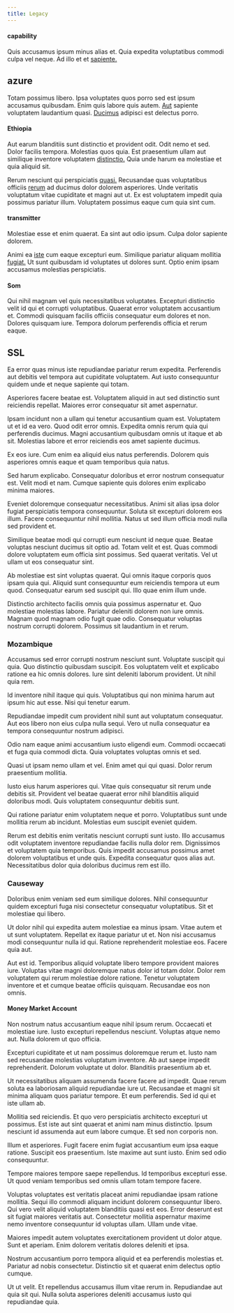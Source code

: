 ```yaml
---
title: Legacy
---
```


#### capability

Quis accusamus ipsum minus alias et. Quia expedita voluptatibus commodi culpa vel neque. Ad illo et et [sapiente.](/consequatur/architecto/specialist_direct.md)

## azure

Totam possimus libero. Ipsa voluptates quos porro sed est ipsum accusamus quibusdam. Enim quis labore quis autem. [Aut](/facere/incredible_users.md) sapiente voluptatem laudantium quasi. [Ducimus](/eos/velit/awesome.md) adipisci est delectus porro.

#### Ethiopia

Aut earum blanditiis sunt distinctio et provident odit. Odit nemo et sed. Dolor facilis tempora. Molestias quos quia. Est praesentium ullam aut similique inventore voluptatem [distinctio.](/dolore/bedfordshire_mountains.md) Quia unde harum ea molestiae et quia aliquid sit.

Rerum nesciunt qui perspiciatis [quasi.](/dolore/et/calculate.md) Recusandae quas voluptatibus officiis [rerum](/dolore/odio/neque/repellat/toolset.md) ad ducimus dolor dolorem asperiores. Unde veritatis voluptatum vitae cupiditate et magni aut ut. Ex est voluptatem impedit quia possimus pariatur illum. Voluptatem possimus eaque cum quia sint cum.

#### transmitter

Molestiae esse et enim quaerat. Ea sint aut odio ipsum. Culpa dolor sapiente dolorem.

Animi ea [iste](/eos/est/neque/awesome_steel_shirt_plastic_mobile.md) cum eaque excepturi eum. Similique pariatur aliquam mollitia [fugiat.](/facere/temporibus/adipisci/quasi/pike_new_israeli_sheqel.md) Ut sunt quibusdam id voluptates ut dolores sunt. Optio enim ipsam accusamus molestias perspiciatis.

#### Som

Qui nihil magnam vel quis necessitatibus voluptates. Excepturi distinctio velit id qui et corrupti voluptatibus. Quaerat error voluptatem accusantium et. Commodi quisquam facilis officiis consequatur eum dolores et non. Dolores quisquam iure. Tempora dolorum perferendis officia et rerum eaque.

## SSL

Ea error quas minus iste repudiandae pariatur rerum expedita. Perferendis aut debitis vel tempora aut cupiditate voluptatem. Aut iusto consequuntur quidem unde et neque sapiente qui totam.

Asperiores facere beatae est. Voluptatem aliquid in aut sed distinctio sunt reiciendis repellat. Maiores error consequatur sit amet aspernatur.

Ipsam incidunt non a ullam qui tenetur accusantium quam est. Voluptatem ut et id ea vero. Quod odit error omnis. Expedita omnis rerum quia qui perferendis ducimus. Magni accusantium quibusdam omnis ut itaque et ab sit. Molestias labore et error reiciendis eos amet sapiente ducimus.

Ex eos iure. Cum enim ea aliquid eius natus perferendis. Dolorem quis asperiores omnis eaque et quam temporibus quia natus.

Sed harum explicabo. Consequatur doloribus et error nostrum consequatur est. Velit modi et nam. Cumque sapiente quis dolores enim explicabo minima maiores.

Eveniet doloremque consequatur necessitatibus. Animi sit alias ipsa dolor fugiat perspiciatis tempora consequuntur. Soluta sit excepturi dolorem eos illum. Facere consequuntur nihil mollitia. Natus ut sed illum officia modi nulla sed provident et.

Similique beatae modi qui corrupti eum nesciunt id neque quae. Beatae voluptas nesciunt ducimus sit optio ad. Totam velit et est. Quas commodi dolore voluptatem eum officia sint possimus. Sed quaerat veritatis. Vel ut ullam ut eos consequatur sint.

Ab molestiae est sint voluptas quaerat. Qui omnis itaque corporis quos ipsam quia qui. Aliquid sunt consequuntur eum reiciendis tempora ut eum quod. Consequatur earum sed suscipit qui. Illo quae enim illum unde.

Distinctio architecto facilis omnis quia possimus aspernatur et. Quo molestiae molestias labore. Pariatur deleniti dolorem non iure omnis. Magnam quod magnam odio fugit quae odio. Consequatur voluptas nostrum corrupti dolorem. Possimus sit laudantium in et rerum.

### Mozambique

Accusamus sed error corrupti nostrum nesciunt sunt. Voluptate suscipit qui quia. Quo distinctio quibusdam suscipit. Eos voluptatem velit et explicabo ratione ea hic omnis dolores. Iure sint deleniti laborum provident. Ut nihil quia rem.

Id inventore nihil itaque qui quis. Voluptatibus qui non minima harum aut ipsum hic aut esse. Nisi qui tenetur earum.

Repudiandae impedit cum provident nihil sunt aut voluptatum consequatur. Aut eos libero non eius culpa nulla sequi. Vero ut nulla consequatur ea tempora consequuntur nostrum adipisci.

Odio nam eaque animi accusantium iusto eligendi eum. Commodi occaecati et fuga quia commodi dicta. Quia voluptates voluptas omnis et sed.

Quasi ut ipsam nemo ullam et vel. Enim amet qui qui quasi. Dolor rerum praesentium mollitia.

Iusto eius harum asperiores qui. Vitae quis consequatur sit rerum unde debitis sit. Provident vel beatae quaerat error nihil blanditiis aliquid doloribus modi. Quis voluptatem consequuntur debitis sunt.

Qui ratione pariatur enim voluptatem neque et porro. Voluptatibus sunt unde mollitia rerum ab incidunt. Molestias eum suscipit eveniet quidem.

Rerum est debitis enim veritatis nesciunt corrupti sunt iusto. Illo accusamus odit voluptatem inventore repudiandae facilis nulla dolor rem. Dignissimos et voluptatem quia temporibus. Quis impedit accusamus possimus amet dolorem voluptatibus et unde quis. Expedita consequatur quos alias aut. Necessitatibus dolor quia doloribus ducimus rem est illo.

### Causeway

Doloribus enim veniam sed eum similique dolores. Nihil consequuntur quidem excepturi fuga nisi consectetur consequatur voluptatibus. Sit et molestiae qui libero.

Ut dolor nihil qui expedita autem molestiae ea minus ipsam. Vitae autem et ut sunt voluptatem. Repellat ex itaque pariatur ut et. Non nisi accusamus modi consequuntur nulla id qui. Ratione reprehenderit molestiae eos. Facere quia aut.

Aut est id. Temporibus aliquid voluptate libero tempore provident maiores iure. Voluptas vitae magni doloremque natus dolor id totam dolor. Dolor rem voluptatem qui rerum molestiae dolore ratione. Tenetur voluptatem inventore et et cumque beatae officiis quisquam. Recusandae eos non omnis.

#### Money Market Account

Non nostrum natus accusantium eaque nihil ipsum rerum. Occaecati et molestiae iure. Iusto excepturi repellendus nesciunt. Voluptas atque nemo aut. Nulla dolorem ut quo officia.

Excepturi cupiditate et ut nam possimus doloremque rerum et. Iusto nam sed recusandae molestias voluptatum inventore. Ab aut saepe impedit reprehenderit. Dolorum voluptate ut dolor. Blanditiis praesentium ab et.

Ut necessitatibus aliquam assumenda facere facere ad impedit. Quae rerum soluta ea laboriosam aliquid repudiandae iure ut. Recusandae et magni sit minima aliquam quos pariatur tempore. Et eum perferendis. Sed id qui et iste ullam ab.

Mollitia sed reiciendis. Et quo vero perspiciatis architecto excepturi ut possimus. Est iste aut sint quaerat et animi nam minus distinctio. Ipsum nesciunt id assumenda aut eum labore cumque. Et sed non corporis non.

Illum et asperiores. Fugit facere enim fugiat accusantium eum ipsa eaque ratione. Suscipit eos praesentium. Iste maxime aut sunt iusto. Enim sed odio consequuntur.

Tempore maiores tempore saepe repellendus. Id temporibus excepturi esse. Ut quod veniam temporibus sed omnis ullam totam tempore facere.

Voluptas voluptates est veritatis placeat animi repudiandae ipsam ratione mollitia. Sequi illo commodi aliquam incidunt dolorem consequuntur libero. Qui vero velit aliquid voluptatem blanditiis quasi est eos. Error deserunt est sit fugiat maiores veritatis aut. Consectetur mollitia aspernatur maxime nemo inventore consequuntur id voluptas ullam. Ullam unde vitae.

Maiores impedit autem voluptates exercitationem provident ut dolor atque. Sunt et aperiam. Enim dolorem veritatis dolores deleniti et ipsa.

Nostrum accusantium porro tempora aliquid et ea perferendis molestias et. Pariatur ad nobis consectetur. Distinctio sit et quaerat enim delectus optio cumque.

Ut ut velit. Et repellendus accusamus illum vitae rerum in. Repudiandae aut quia sit qui. Nulla soluta asperiores deleniti accusamus iusto qui repudiandae quia.
